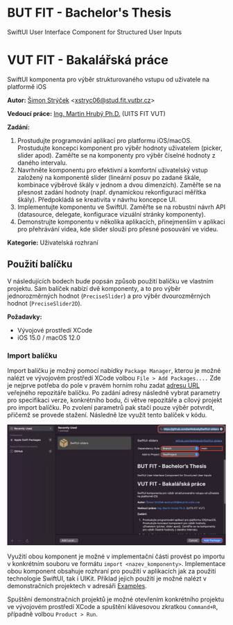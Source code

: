 # BUT FIT - Bachelor's Thesis

SwiftUI User Interface Component for Structured User Inputs

# VUT FIT - Bakalářská práce

SwiftUI komponenta pro výběr strukturovaného vstupu od uživatele na platformě iOS

**Autor:** [Šimon Strýček](https://github.com/IanNobody) <<xstryc06@stud.fit.vutbr.cz>>

**Vedoucí práce:** [Ing. Martin Hrubý Ph.D.](https://www.fit.vut.cz/person/hrubym/teaching) (UITS FIT VUT)

**Zadání:**

1) Prostudujte programování aplikací pro platformu iOS/macOS. Prostudujte koncepci komponent pro výběr hodnoty uživatelem (picker, slider apod). Zaměřte se na komponenty pro výběr číselné hodnoty z daného intervalu.
2) Navrhněte komponentu pro efektivní a komfortní uživatelský vstup založený na komponentě slider (lineární posuv po zadané škále, kombinace výběrové škály v jednom a dvou dimenzích). Zaměřte se na přesnost zadání hodnoty (např. dynamickou rekonfigurací měřítka škály). Předpokládá se kreativita v návrhu koncepce UI.
3) Implementujte komponentu ve SwiftUI. Zaměřte se na robustní návrh API (datasource, delegate, konfigurace vizuální stránky komponenty).
4) Demonstrujte komponentu v několika aplikacích, přinejmenším v aplikaci pro přehrávání videa, kde slider slouží pro přesné posouvání ve videu.

 
**Kategorie:** Uživatelská rozhraní

## Použití balíčku

V následujících bodech bude popsán způsob použití balíčku ve vlastním projektu.
Sám balíček nabízí dvě komponenty, a to pro výběr jednorozměrných hodnot (`PreciseSlider`) a pro výběr dvourozměrných hodnot (`PreciseSlider2D`).

**Požadavky:**
- Vývojové prostředí XCode
- iOS 15.0 / macOS 12.0

### Import balíčku

Import balíčku je možný pomocí nabídky `Package Manager`, kterou je možné nalézt ve vývojovém prostředí XCode volbou `File > Add Packages....`
Zde je nejprve potřeba do pole v pravém horním rohu zadat [adresu URL](https://github.com/IanNobody/SwiftUI-sliders) veřejného repozitáře balíčku.
Po zadání adresy následně vybrat parametry pro specifikaci verze, konkrétního bodu, či větve repozitáře a cílový projekt pro import balíčku.
Po zvolení parametrů pak stačí pouze výběr potvrdit, přičemž se provede stažení.
Následně lze využít tento balíček v kódu.

![Ukázka nabídky Package Manager.](https://github.com/IanNobody/SwiftUI-sliders/blob/main/doc/import.png?raw=true)

Využití obou komponent je možné v implementační části provést po importu v konkrétním souboru ve formátu `import <nazev_komponenty>`.
Implementace obou komponent obsahuje rozhraní pro použití v aplikacích jak za použití technologie SwiftUI, tak i UIKit. 
Příklad jejich použití je možné nalézt v demonstračních projektech v adresáři [Examples](https://github.com/IanNobody/SwiftUI-sliders/tree/main/Examples).

Spuštění demonstračních projektů je možné otevřením konkrétního projektu ve vývojovém prostředí XCode a spuštění klávesovou zkratkou `Command+R`, případně volbou `Product > Run`.


